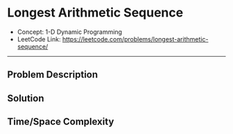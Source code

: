 # Longest Arithmetic Sequence

- Concept: 1-D Dynamic Programming
- LeetCode Link: https://leetcode.com/problems/longest-arithmetic-sequence/

---

## Problem Description

## Solution

## Time/Space Complexity

